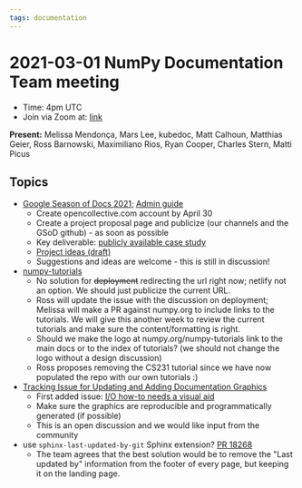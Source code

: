 ```yaml
---
tags: documentation
---
```


# 2021-03-01 NumPy Documentation Team meeting

- Time: 4pm UTC
- Join via Zoom at: [link](https://zoom.us/j/96219574921?pwd=VTRNeGwwOUlrYVNYSENpVVBRRjlkZz09)

**Present:** Melissa Mendonça, Mars Lee, kubedoc, Matt Calhoun, Matthias Geier, Ross Barnowski, Maximiliano Rios, Ryan Cooper, Charles Stern, Matti Picus

## Topics

- [Google Season of Docs 2021](https://developers.google.com/season-of-docs/docs); [Admin guide](https://developers.google.com/season-of-docs/docs/admin-guide)
    - Create opencollective.com account by April 30
    - Create a project proposal page and publicize (our channels and the GSoD github) - as soon as possible
    - Key deliverable: [publicly available case study](https://developers.google.com/season-of-docs/docs/case-study)
    - [Project ideas (draft)](https://hackmd.io/@melissawm/rkRhYd5zu)
    - Suggestions and ideas are welcome - this is still in discussion!
- [numpy-tutorials](https://github.com/numpy/numpy-tutorials)
    - No solution for ~~deployment~~ redirecting the url right now; netlify not an option. We should just publicize the current URL. 
    - Ross will update the issue with the discussion on deployment; Melissa will make a PR against numpy.org to include links to the tutorials. We will give this another week to review the current tutorials and make sure the content/formatting is right.
    - Should we make the logo at numpy.org/numpy-tutorials link to the main docs or to the index of tutorials? (we should not change the logo without a design discussion)
    - Ross proposes removing the CS231 tutorial since we have now populated the repo with our own tutorials :)
- [Tracking Issue for Updating and Adding Documentation Graphics](https://github.com/numpy/numpy/issues/18501)
    - First added issue: [I/O how-to needs a visual aid](https://github.com/numpy/numpy/issues/17517)
    - Make sure the graphics are reproducible and programmatically generated (if possible)
    - This is an open discussion and we would like input from the community
- use `sphinx-last-updated-by-git` Sphinx extension? [PR 18268](https://github.com/numpy/numpy/pull/18268)
    - The team agrees that the best solution would be to remove the "Last updated by" information from the footer of every page, but keeping it on the landing page.
